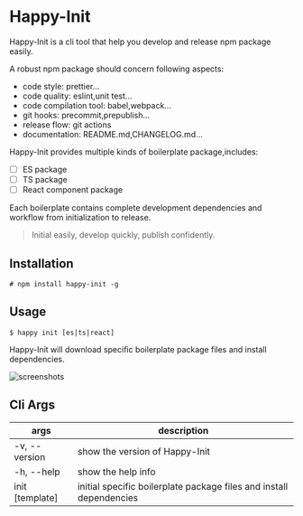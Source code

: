 # Happy-Init

Happy-Init is a cli tool that help you develop and release npm package easily.

A robust npm package should concern following aspects:

- code style: prettier...
- code quality: eslint,unit test...
- code compilation tool: babel,webpack...
- git hooks: precommit,prepublish...
- release flow: git actions
- documentation: README.md,CHANGELOG.md...

Happy-Init provides multiple kinds of boilerplate package,includes:

- [ ] ES package
- [ ] TS package
- [ ] React component package

Each boilerplate contains complete development dependencies and workflow from initialization to release.

> Initial easily, develop quickly, publish confidently.

## Installation 

```shell
# npm install happy-init -g
```

## Usage

```shell
$ happy init [es|ts|react]
```

Happy-Init will download specific boilerplate package files and install dependencies.

![screenshots]('./screenshot.gif)

## Cli Args

| args             | description                                             |
| ---------------- | ------------------------------------------------- |
| -v, --version    | show the version of Happy-Init                                    |
| -h, --help       | show the help info                                     |
| init [template] | initial specific boilerplate package files and install dependencies |
